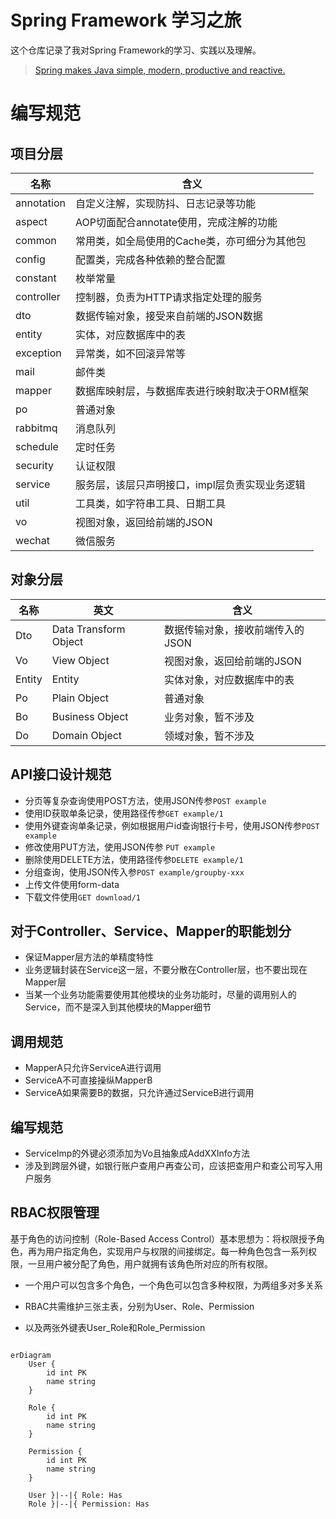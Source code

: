 # Spring Framework 学习之旅

这个仓库记录了我对Spring Framework的学习、实践以及理解。
> [Spring makes Java simple, modern, productive and reactive.](https://spring.io/])

# 编写规范

## 项目分层

| 名称         | 含义                        |
|------------|---------------------------|
| annotation | 自定义注解，实现防抖、日志记录等功能        | 
| aspect     | AOP切面配合annotate使用，完成注解的功能 |   
| common     | 常用类，如全局使用的Cache类，亦可细分为其他包 |   
| config     | 配置类，完成各种依赖的整合配置           |   
| constant   | 枚举常量                      |   
| controller | 控制器，负责为HTTP请求指定处理的服务      |   
| dto        | 数据传输对象，接受来自前端的JSON数据      |   
| entity     | 实体，对应数据库中的表               |   
| exception  | 异常类，如不回滚异常等               |   
| mail       | 邮件类                       |   
| mapper     | 数据库映射层，与数据库表进行映射取决于ORM框架  |   
| po         | 普通对象                      |   
| rabbitmq   | 消息队列                      |   
| schedule   | 定时任务                      |   
| security   | 认证权限                      |   
| service    | 服务层，该层只声明接口，impl层负责实现业务逻辑 |   
| util       | 工具类，如字符串工具、日期工具           |   
| vo         | 视图对象，返回给前端的JSON           |   
| wechat     | 微信服务                      |   

## 对象分层

| 名称     | 英文                    | 含义                 |
|--------|-----------------------|--------------------|
| Dto    | Data Transform Object | 数据传输对象，接收前端传入的JSON |
| Vo     | View Object           | 视图对象，返回给前端的JSON    |
| Entity | Entity                | 实体对象，对应数据库中的表      |
| Po     | Plain Object          | 普通对象               |
| Bo     | Business Object       | 业务对象，暂不涉及          |
| Do     | Domain Object         | 领域对象，暂不涉及          |

## API接口设计规范

- 分页等复杂查询使用POST方法，使用JSON传参`POST example`
- 使用ID获取单条记录，使用路径传参`GET example/1`
- 使用外键查询单条记录，例如根据用户id查询银行卡号，使用JSON传参`POST example`
- 修改使用PUT方法，使用JSON传参 `PUT example`
- 删除使用DELETE方法，使用路径传参`DELETE example/1 `
- 分组查询，使用JSON传入参`POST example/groupby-xxx`
- 上传文件使用form-data
- 下载文件使用`GET download/1`

## 对于Controller、Service、Mapper的职能划分

- 保证Mapper层方法的单精度特性
- 业务逻辑封装在Service这一层，不要分散在Controller层，也不要出现在Mapper层
- 当某一个业务功能需要使用其他模块的业务功能时，尽量的调用别人的Service，而不是深入到其他模块的Mapper细节

## 调用规范

- MapperA只允许ServiceA进行调用
- ServiceA不可直接操纵MapperB
- ServiceA如果需要B的数据，只允许通过ServiceB进行调用

## 编写规范

- ServiceImp的外键必须添加为Vo且抽象成AddXXInfo方法
- 涉及到跨层外键，如银行账户查用户再查公司，应该把查用户和查公司写入用户服务

## RBAC权限管理

基于角色的访问控制（Role-Based Access
Control）基本思想为：将权限授予角色，再为用户指定角色，实现用户与权限的间接绑定。每一种角色包含一系列权限，一旦用户被分配了角色，用户就拥有该角色所对应的所有权限。

- 一个用户可以包含多个角色，一个角色可以包含多种权限，为两组多对多关系

- RBAC共需维护三张主表，分别为User、Role、Permission

- 以及两张外键表User_Role和Role_Permission

```mermaid

erDiagram
    User {
        id int PK
        name string
    }

    Role {
        id int PK
        name string
    }

    Permission {
        id int PK
        name string
    }

    User }|--|{ Role: Has
    Role }|--|{ Permission: Has
```


